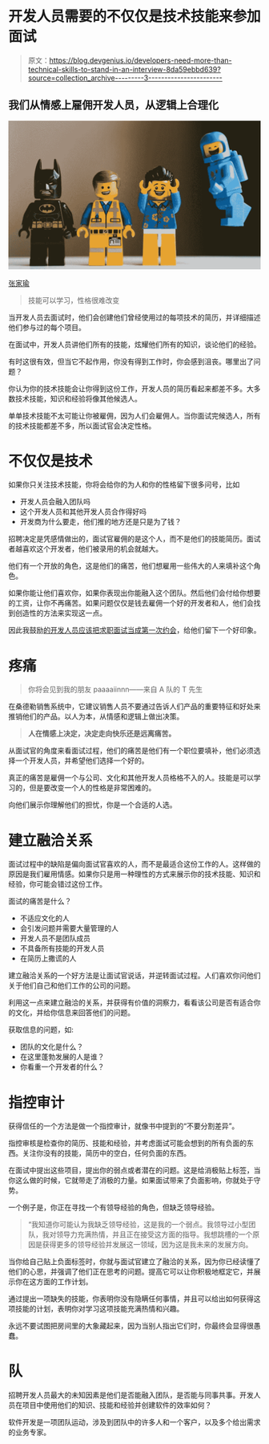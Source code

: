# 开发人员需要的不仅仅是技术技能来参加面试

> 原文：<https://blog.devgenius.io/developers-need-more-than-technical-skills-to-stand-in-an-interview-8da59ebbd639?source=collection_archive---------3----------------------->

## 我们从情感上雇佣开发人员，从逻辑上合理化

![](img/997ba7843ba1162f4346b3e2eca34255.png)

[张家瑜](https://unsplash.com/photos/JwL3nwvlSsQ)

> 技能可以学习，性格很难改变

当开发人员去面试时，他们会创建他们曾经使用过的每项技术的简历，并详细描述他们参与过的每个项目。

在面试中，开发人员讲他们所有的技能，炫耀他们所有的知识，谈论他们的经验。

有时这很有效，但当它不起作用，你没有得到工作时，你会感到沮丧。哪里出了问题？

你认为你的技术技能会让你得到这份工作，开发人员的简历看起来都差不多。大多数技术技能，知识和经验将像其他候选人。

单单技术技能不太可能让你被雇佣，因为人们会雇佣人。当你面试完候选人，所有的技术技能都差不多，所以面试官会决定性格。

# **不仅仅是技术**

如果你只关注技术技能，你将会给你的为人和你的性格留下很多问号，比如

*   开发人员会融入团队吗
*   这个开发人员和其他开发人员合作得好吗
*   开发商为什么要走，他们推的地方还是只是为了钱？

招聘决定是凭感情做出的，面试官雇佣的是这个人，而不是他们的技能简历。面试者越喜欢这个开发者，他们被录用的机会就越大。

他们有一个开放的角色，这是他们的痛苦，他们想雇用一些伟大的人来填补这个角色。

如果你能让他们喜欢你，如果你表现出你能融入这个团队。然后他们会付给你想要的工资，让你不再痛苦。如果问题仅仅是钱去雇佣一个好的开发者和人，他们会找到创造性的方法来实现这一点。

因此我鼓励[的开发人员应该把求职面试当成第一次约会](https://betterprogramming.pub/developers-should-treat-job-interviews-like-a-first-date-78d0c6f020d9)，给他们留下一个好印象。

# **疼痛**

> 你将会见到我的朋友 paaaaiinnn——来自 A 队的 T 先生

在桑德勒销售系统中，它建议销售人员不要通过告诉人们产品的重要特征和好处来推销他们的产品。以人为本，从情感和逻辑上做出决策。

> **人在情感上决定，决定走向快乐还是远离痛苦。**

从面试官的角度来看面试过程，他们的痛苦是他们有一个职位要填补，他们必须选择一个开发人员，并希望他们选择一个好的。

真正的痛苦是雇佣一个与公司、文化和其他开发人员格格不入的人。技能是可以学习的，但是要改变一个人的性格是非常困难的。

向他们展示你理解他们的担忧，你是一个合适的人选。

# **建立融洽关系**

面试过程中的缺陷是偏向面试官喜欢的人，而不是最适合这份工作的人。这样做的原因是我们雇用情感。如果你只是用一种理性的方式来展示你的技术技能、知识和经验，你可能会错过这份工作。

面试的痛苦是什么？

*   不适应文化的人
*   会引发问题并需要大量管理的人
*   开发人员不是团队成员
*   不具备所有技能的开发人员
*   在简历上撒谎的人

建立融洽关系的一个好方法是让面试官说话，并逆转面试过程。人们喜欢你问他们关于他们自己和他们工作的公司的问题。

利用这一点来建立融洽的关系，并获得有价值的洞察力，看看该公司是否有适合你的文化，并给你信息来回答他们的问题。

获取信息的问题，如:

*   团队的文化是什么？
*   在这里蓬勃发展的人是谁？
*   你看重一个开发者的什么？

# **指控审计**

获得信任的一个方法是做一个指控审计，就像书中提到的“不要分割差异”。

指控审核是检查你的简历、技能和经验，并考虑面试可能会想到的所有负面的东西。关注你没有的技能，简历中的空白，任何负面的东西。

在面试中提出这些项目，提出你的弱点或者潜在的问题。这是给消极贴上标签，当你这么做的时候，它就带走了消极的力量。如果面试带来了负面影响，你就处于守势。

一个例子是，你正在寻找一个有领导经验的角色，但缺乏领导经验。

> “我知道你可能认为我缺乏领导经验，这是我的一个弱点。我领导过小型团队，我对领导力充满热情，并且正在接受这方面的指导。我想跳槽的一个原因是获得更多的领导经验并发展这一领域，因为这是我未来的发展方向。

当你给自己贴上负面标签时，你就与面试官建立了融洽的关系，因为你已经读懂了他们的心思，并强调了他们正在思考的问题。提高它可以让你积极地框定它，并展示你在这方面的工作计划。

通过提出一项缺失的技能，你表明你没有隐瞒任何事情，并且可以给出如何获得这项技能的计划，表明你对学习这项技能充满热情和兴趣。

永远不要试图把房间里的大象藏起来，因为当别人指出它们时，你最终会显得很愚蠢。

# **队**

招聘开发人员最大的未知因素是他们是否能融入团队，是否能与同事共事。开发人员在项目中使用他们的知识、技能和经验并创建软件的效率如何？

软件开发是一项团队运动，涉及到团队中的许多人和一个客户，以及多个给出需求的业务专家。